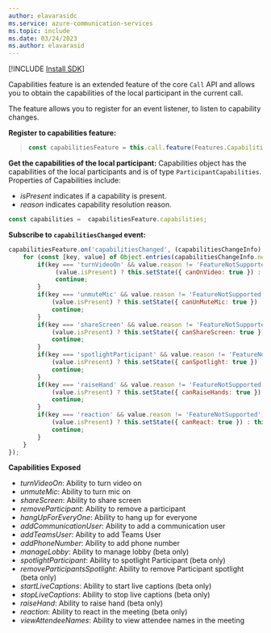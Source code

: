```yaml
---
author: elavarasidc
ms.service: azure-communication-services
ms.topic: include
ms.date: 03/24/2023
ms.author: elavarasid
---
```

[!INCLUDE [Install SDK](../install-sdk/install-sdk-web.md)]

Capabilities feature is an extended feature of the core `Call` API and allows you to obtain the capabilities of the local participant in the current call.


The feature allows you to register for an event listener, to listen to capability changes.

**Register to capabilities feature:**
>```js
>const capabilitiesFeature = this.call.feature(Features.Capabilities);
>```

**Get the capabilities of the local participant:**
Capabilities object has the capabilities of the local participants and is of type `ParticipantCapabilities`. Properties of Capabilities include:

- *isPresent* indicates if a capability is present.
- *reason* indicates capability resolution reason.

```js
const capabilities =  capabilitiesFeature.capabilities;
```

**Subscribe to `capabilitiesChanged` event:**
```js
capabilitiesFeature.on('capabilitiesChanged', (capabilitiesChangeInfo) => {
    for (const [key, value] of Object.entries(capabilitiesChangeInfo.newValue)) {
        if(key === 'turnVideoOn' && value.reason != 'FeatureNotSupported') {
             (value.isPresent) ? this.setState({ canOnVideo: true }) : this.setState({ canOnVideo: false });
             continue;
        }
        if(key === 'unmuteMic' && value.reason != 'FeatureNotSupported') {
            (value.isPresent) ? this.setState({ canUnMuteMic: true }) : this.setState({ canUnMuteMic: false });
            continue;
        }
        if(key === 'shareScreen' && value.reason != 'FeatureNotSupported') {
            (value.isPresent) ? this.setState({ canShareScreen: true }) : this.setState({ canShareScreen: false });
            continue;
        }
        if(key === 'spotlightParticipant' && value.reason != 'FeatureNotSupported') {
            (value.isPresent) ? this.setState({ canSpotlight: true }) : this.setState({ canSpotlight: false });
            continue;
        }
        if(key === 'raiseHand' && value.reason != 'FeatureNotSupported') {
            (value.isPresent) ? this.setState({ canRaiseHands: true }) : this.setState({ canRaiseHands: false });
            continue;
        }
        if(key === 'reaction' && value.reason != 'FeatureNotSupported') {
            (value.isPresent) ? this.setState({ canReact: true }) : this.setState({ canReact: false });
            continue;
        }
    }
});
```

**Capabilities Exposed**
- *turnVideoOn*: Ability to turn video on
- *unmuteMic*: Ability to turn mic on
- *shareScreen*: Ability to share screen
- *removeParticipant*: Ability to remove a participant
- *hangUpForEveryOne*: Ability to hang up for everyone
- *addCommunicationUser*: Ability to add a communication user
- *addTeamsUser*: Ability to add Teams User
- *addPhoneNumber*: Ability to add phone number
- *manageLobby*: Ability to manage lobby (beta only)
- *spotlightParticipant*: Ability to spotlight Participant (beta only)
- *removeParticipantsSpotlight*: Ability to remove Participant spotlight (beta only)
- *startLiveCaptions*: Ability to start live captions (beta only)
- *stopLiveCaptions*: Ability to stop live captions (beta only)
- *raiseHand*: Ability to raise hand (beta only)
- *reaction*: Ability to react in the meeting (beta only)
- *viewAttendeeNames*: Ability to view attendee names in the meeting
